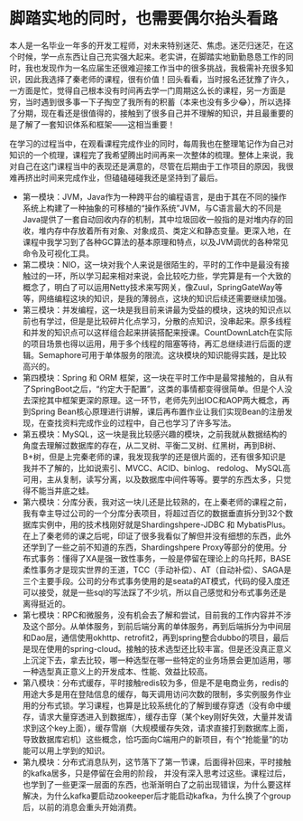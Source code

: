 # 脚踏实地的同时，也需要偶尔抬头看路

本人是一名毕业一年多的开发工程师，对未来特别迷茫、焦虑。迷茫归迷茫，在这个时候，学一点东西让自己充实强大起来。老实讲，在脚踏实地勤勤恳恳工作的同时，我也发现作为一名应届生还很难迎接工作当中的很多挑战，我极需补充很多知识，因此我选择了秦老师的课程，很有价值！回头看看，当时报名还犹豫了许久，一方面是忙，觉得自己根本没有时间再去学一门周期这么长的课程，另一方面是穷，当时遇到很多事一下子掏空了我所有的积蓄（本来也没有多少😂），所以选择了分期，现在看还是很值得的，接触到了很多自己并不理解的知识，并且最重要的是了解了一套知识体系和框架——这相当重要！

在学习的过程当中，在观看课程完成作业的同时，每周我也在整理笔记作为自己对知识的一个梳理，课程完了我希望腾出时间再来一次整体的梳理。整体上来说，我对自己在这门课程当中的表现还是满意的，尽管在后期由于工作项目的原因，我很难再挤出时间来完成作业，但磕磕碰碰我还是坚持到了最后。



* 第一模块：JVM，Java作为一种跨平台的编程语言，是由于其在不同的操作系统上构建了一种抽象的可移植的“操作系统”JVM，与C语言最大的不同是Java提供了一套自动回收内存的机制，其中垃圾回收一般指的是对堆内存的回收，堆内存中存放着所有对象、对象成员、类定义和静态变量。更深入地，在课程中我学习到了各种GC算法的基本原理和特点，以及JVM调优的各种常见命令及可视化工具。
* 第二模块：NIO，这一块对我个人来说是很陌生的，平时的工作中是最没有接触过的一环，所以学习起来相对来说，会比较吃力些，学完算是有一个大致的概念了，明白了可以运用Netty技术来写网关，像Zuul，SpringGateWay等等，网络编程这块的知识，是我的薄弱点，这块的知识后续还需要继续加强。
* 第三模块：并发编程，这一块是我目前来讲最为受益的模块，这块的知识点以前也有学过，但是是比较碎片化点学习，分散的点知识，没串起来。原多线程和并发的知识点可以这样组合起来拼装搭配来授课。CountDownLatch在实际的项目场景也得以运用，用于多个线程的阻塞等待，再汇总继续进行后面的逻辑。Semaphore可用于单体服务的限流。这块模块的知识能得实践，是比较高兴的。
* 第四模块：Spring 和 ORM 框架，这一块在平时工作中是最常接触的，自从有了SpringBoot之后，“约定大于配置”，这类的事情都变得很简单。但是个人没去深挖其中框架更深的原理。这一环节，老师先列出IOC和AOP两大概念，再到Spring Bean核心原理进行讲解，课后再布置作业让我们实现Bean的注册发现，在查找资料完成作业的过程中，自己也学习了许多写法。
* 第五模块：MySQL，这一块是我比较感兴趣的模块，之前我就从数据结构的角度去理解过数据库的存在，从二叉树、平衡二叉树、红黑树，再到B树、B+树，但是上完秦老师的课，我发现我学的还是很片面的，还有很多知识是我并不了解的，比如说索引、MVCC、ACID、binlog、 redolog、 MySQL高可用，主从复制，读写分离，以及数据库中间件等等。要学的东西太多，只觉得不能当井底之蛙。
* 第六模块：分库分表，我对这一块儿还是比较熟的，在上秦老师的课程之前，我有幸主导过公司的一个分库分表项目，将超过百亿的数据垂直拆分到32个数据库实例中，用的技术栈刚好就是Shardingshpere-JDBC 和 MybatisPlus。在上了秦老师的课之后呢，印证了很多我看似了解但并没有细想的东西，此外还学到了一些之前不知道的东西，Shardingshpere Proxy等部分的使用。分布式事务：懂得了XA是强一致性事务，一般是停留在理论上的乌托邦，BASE柔性事务才是现实世界的王道，TCC（手动补偿）、AT（自动补偿）、SAGA是三个主要手段。公司的分布式事务使用的是seata的AT模式，代码的侵入度还可以接受，就是一些sql的写法踩了不少坑，所以自己感觉和分布式事务还是离得挺近的。
* 第七模块：RPC和微服务，没有机会去了解和尝试，目前我的工作内容并不涉及这个部分。从单体服务，到前后端分离的单体服务，再到后端拆分为中间层和Dao层，通信使用okhttp、retrofit2，再到spring整合dubbo的项目，最后是现在使用的spring-cloud。接触的技术选型还比较丰富。但是还没真正意义上沉淀下去，拿去比较，哪一种选型在哪一些特定的业务场景会更加适用，哪一种选型真正意义上的开发成本、性能、效益比较高。
* 第八模块：分布式缓存，平时接触redis较为多，但是不是电商业务，redis的用途大多是用在登陆信息的缓存，每天调用访问次数的限制，多实例服务作业用的分布式锁。学习课程，也算是比较系统化的了解到缓存穿透（没有命中缓存，请求大量穿透进入到数据库），缓存击穿（某个key刚好失效，大量并发请求到这个key上面），缓存雪崩（大规模缓存失效，请求直接打到数据库上面，导致数据库宕机）这些概念，恰巧面向C端用户的新项目，有个“抢能量”的功能可以用上学到的知识。
* 第九模块：分布式消息队列，这节落下了第一节课，后面得补回来，平时接触的kafka居多，只是停留在会用的阶段， 并没有深入思考过这些。课程过后，也学到了一些更深一层面的东西，也渐渐明白了之前出现错误，为什么要这样解决，为什么kafka要启动zookeeper后才能启动kafka，为什么换了个group后，以前的消息会重头开始消费。











